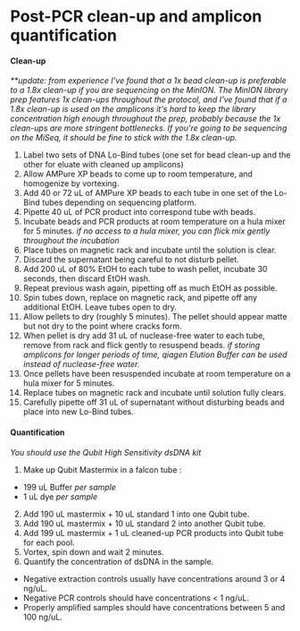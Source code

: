 # Post-PCR clean-up and amplicon quantification

#### Clean-up

_**update: from experience I've found that a 1x bead clean-up is preferable to a 1.8x clean-up if you are sequencing on the MinION. The MinION library prep features 1x clean-ups throughout the protocol, and I've found that if a 1.8x clean-up is used on the amplicons it's hard to keep the library concentration high enough throughout the prep, probably because the 1x clean-ups are more stringent bottlenecks. If you're going to be sequencing on the MiSeq, it should be fine to stick with the 1.8x clean-up._

1. Label two sets of DNA Lo-Bind tubes (one set for bead clean-up and the other for eluate with cleaned up amplicons)
2. Allow AMPure XP beads to come up to room temperature, and homogenize by vortexing.
3. Add 40 or 72 uL of AMPure XP beads to each tube in one set of the Lo-Bind tubes depending on sequencing platform.
4. Pipette 40 uL of PCR product into correspond tube with beads.
5. Incubate beads and PCR products at room temperature on a hula mixer for 5 minutes. _if no access to a hula mixer, you can flick mix gently throughout the incubation_
6. Place tubes on magnetic rack and incubate until the solution is clear.
7. Discard the supernatant being careful to not disturb pellet.
8. Add 200 uL of 80% EtOH to each tube to wash pellet, incubate 30 seconds, then discard EtOH wash.
9. Repeat previous wash again, pipetting off as much EtOH as possible.
10. Spin tubes down, replace on magnetic rack, and pipette off any additional EtOH. Leave tubes open to dry.
11. Allow pellets to dry (roughly 5 minutes). The pellet should appear matte but not dry to the point where cracks form.
12. When pellet is dry add 31 uL of nuclease-free water to each tube, remove from rack and flick gently to resuspend beads. _if storing amplicons for longer periods of time, qiagen Elution Buffer can be used instead of nuclease-free water._
13. Once pellets have been resuspended incubate at room temperature on a hula mixer for 5 minutes.
14. Replace tubes on magnetic rack and incubate until solution fully clears.
15. Carefully pipette off 31 uL of supernatant without disturbing beads and place into new Lo-Bind tubes.

#### Quantification

_You should use the Qubit High Sensitivity dsDNA kit_

1. Make up Qubit Mastermix in a falcon tube :

  * 199 uL Buffer _per sample_
  * 1 uL dye _per sample_

2. Add 190 uL mastermix + 10 uL standard 1 into one Qubit tube.
3. Add 190 uL mastermix + 10 uL standard 2 into another Qubit tube.
4. Add 199 uL mastermix + 1 uL cleaned-up PCR products into Qubit tube for each pool.
5. Vortex, spin down and wait 2 minutes.
6. Quantify the concentration of dsDNA in the sample.

  * Negative extraction controls usually have concentrations around 3 or 4 ng/uL.
  * Negative PCR controls should have concentrations < 1 ng/uL.
  * Properly amplified samples should have concentrations between 5 and 100 ng/uL.
